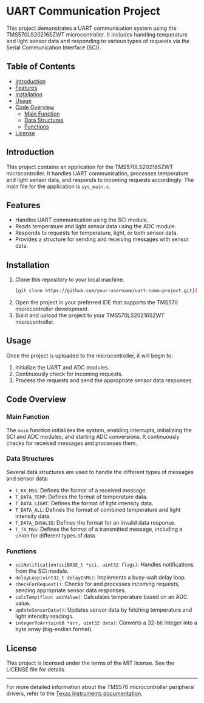 
# UART Communication Project

This project demonstrates a UART communication system using the TMS570LS20216SZWT microcontroller. It includes handling temperature and light sensor data and responding to various types of requests via the Serial Communication Interface (SCI).

## Table of Contents

- [Introduction](#introduction)
- [Features](#features)
- [Installation](#installation)
- [Usage](#usage)
- [Code Overview](#code-overview)
  - [Main Function](#main-function)
  - [Data Structures](#data-structures)
  - [Functions](#functions)
- [License](#license)

## Introduction

This project contains an application for the TMS570LS20216SZWT microcontroller. It handles UART communication, processes temperature and light sensor data, and responds to incoming requests accordingly. The main file for the application is `sys_main.c`.

## Features

- Handles UART communication using the SCI module.
- Reads temperature and light sensor data using the ADC module.
- Responds to requests for temperature, light, or both sensor data.
- Provides a structure for sending and receiving messages with sensor data.

## Installation

1. Clone this repository to your local machine.
    ```sh
    [git clone https://github.com/your-username/uart-comm-project.git](https://github.com/dogukanuykun/UART-Comm-Project.git)
    ```
2. Open the project in your preferred IDE that supports the TMS570 microcontroller development.
3. Build and upload the project to your TMS570LS20216SZWT microcontroller.

## Usage

Once the project is uploaded to the microcontroller, it will begin to:

1. Initialize the UART and ADC modules.
2. Continuously check for incoming requests.
3. Process the requests and send the appropriate sensor data responses.

## Code Overview

### Main Function

The `main` function initializes the system, enabling interrupts, initializing the SCI and ADC modules, and starting ADC conversions. It continuously checks for received messages and processes them.

### Data Structures

Several data structures are used to handle the different types of messages and sensor data:

- `T_RX_MSG`: Defines the format of a received message.
- `T_DATA_TEMP`: Defines the format of temperature data.
- `T_DATA_LIGHT`: Defines the format of light intensity data.
- `T_DATA_ALL`: Defines the format of combined temperature and light intensity data.
- `T_DATA_INVALID`: Defines the format for an invalid data response.
- `T_TX_MSG`: Defines the format of a transmitted message, including a union for different types of data.

### Functions

- `sciNotification(sciBASE_t *sci, uint32 flags)`: Handles notifications from the SCI module.
- `delayLoop(uint32_t delayInMs)`: Implements a busy-wait delay loop.
- `checkForRequest()`: Checks for and processes incoming requests, sending appropriate sensor data responses.
- `calcTemp(float adcValue)`: Calculates temperature based on an ADC value.
- `updateSensorData()`: Updates sensor data by fetching temperature and light intensity readings.
- `integerToArr(uint8 *arr, uint32 data)`: Converts a 32-bit integer into a byte array (big-endian format).

## License

This project is licensed under the terms of the MIT license. See the LICENSE file for details.

---

For more detailed information about the TMS570 microcontroller peripheral drivers, refer to the [Texas Instruments documentation](https://www.ti.com).

